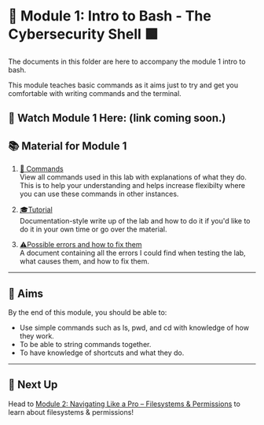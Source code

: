 # 🧰 Module 1: Intro to Bash - The Cybersecurity Shell 🟩

The documents in this folder are here to accompany the module 1 intro to bash.

This module teaches basic commands as it aims just to try and get you comfortable with writing commands and the terminal.

🎥 Watch Module 1 Here: (link coming soon.)
---

## 📚 Material for Module 1

1. [📖 Commands](./commands.md)  
   View all commands used in this lab with explanations of what they do.
   This is to help your understanding and helps increase flexibilty where you can use these commands in other instances.

3. [🎓Tutorial](./tutorial.md)  
   Documentation-style write up of the lab and how to do it if you'd like to do it in your own time or go over the material.

5. [⚠Possible errors and how to fix them](./errors.md)  
   A document containing all the errors I could find when testing the lab, what causes them, and how to fix them.

---

## 🎯 Aims

By the end of this module, you should be able to:
- Use simple commands such as ls, pwd, and cd with knowledge of how they work.
- To be able to string commands together.
- To have knowledge of shortcuts and what they do.

---

## 🚀 Next Up

Head to [Module 2: Navigating Like a Pro – Filesystems & Permissions](../Module%202%3A%20Navigating%20Like%20a%20Pro%20-%20Filesystems%20%26%20Permissions/) to learn about filesystems & permissions!
